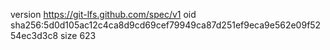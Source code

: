 version https://git-lfs.github.com/spec/v1
oid sha256:5d0d105ac12c4ca8d9cd69cef79949ca87d251ef9eca9e562e09f5254ec3d3c8
size 623
